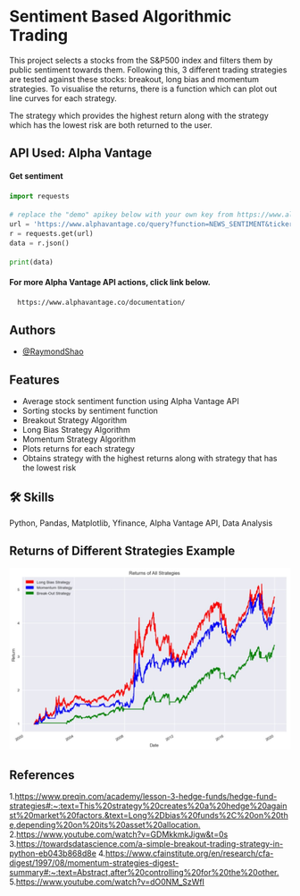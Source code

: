 
# Sentiment Based Algorithmic Trading

This project selects a stocks from the S&P500 index and filters them by public sentiment towards them. Following this, 3 different trading strategies are tested against these stocks: breakout, long bias and momentum strategies. To visualise the returns, there is a function which can plot out line curves for each strategy. 

The strategy which provides the highest return along with the strategy which has the lowest risk are both returned to the user.


## API Used: Alpha Vantage 

#### Get sentiment

```python
import requests

# replace the "demo" apikey below with your own key from https://www.alphavantage.co/support/#api-key
url = 'https://www.alphavantage.co/query?function=NEWS_SENTIMENT&tickers=AAPL&apikey=demo'
r = requests.get(url)
data = r.json()

print(data)
```

#### For more Alpha Vantage API actions, click link below.

```html
  https://www.alphavantage.co/documentation/
```



## Authors

- [@RaymondShao](https://github.com/rsha0)


## Features

- Average stock sentiment function using Alpha Vantage API
- Sorting stocks by sentiment function
- Breakout Strategy Algorithm
- Long Bias Strategy Algorithm
- Momentum Strategy Algorithm
- Plots returns for each strategy
- Obtains strategy with the highest returns along with strategy that has the lowest risk



## 🛠 Skills
Python, Pandas, Matplotlib, Yfinance, Alpha Vantage API, Data Analysis


## Returns of Different Strategies Example

![](TradingAlgReturns.jpg)

## References
1.<https://www.preqin.com/academy/lesson-3-hedge-funds/hedge-fund-strategies#:~:text=This%20strategy%20creates%20a%20hedge%20against%20market%20factors.&text=Long%2Dbias%20funds%2C%20on%20the,depending%20on%20its%20asset%20allocation.>
2.<https://www.youtube.com/watch?v=GDMkkmkJigw&t=0s>
3.<https://towardsdatascience.com/a-simple-breakout-trading-strategy-in-python-eb043b868d8e>
4.<https://www.cfainstitute.org/en/research/cfa-digest/1997/08/momentum-strategies-digest-summary#:~:text=Abstract,after%20controlling%20for%20the%20other.>
5.<https://www.youtube.com/watch?v=dO0NM_SzWfI>

